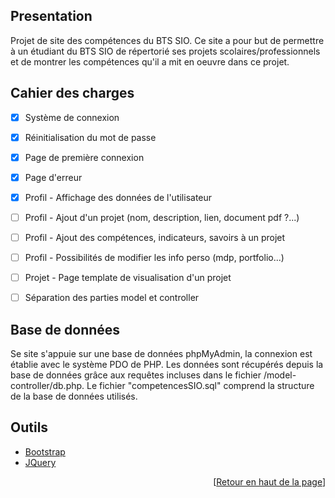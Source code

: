 <div id="top"></div>

<!-- Presentation -->
## Presentation

Projet de site des compétences du BTS SIO. Ce site a pour but de permettre à un étudiant du BTS SIO de répertorié ses projets scolaires/professionnels et de montrer les compétences qu'il a mit en oeuvre dans ce projet.



<!-- ROADMAP -->
## Cahier des charges

- [x] Système de connexion
- [x] Réinitialisation du mot de passe
- [x] Page de première connexion
- [x] Page d'erreur
- [x] Profil - Affichage des données de l'utilisateur
- [ ] Profil - Ajout d'un projet (nom, description, lien, document pdf ?...)
- [ ] Profil - Ajout des compétences, indicateurs, savoirs à un projet
- [ ] Profil - Possibilités de modifier les info perso (mdp, portfolio...)
- [ ] Projet - Page template de visualisation d'un projet
- [ ] Séparation des parties model et controller



<!-- DATABASE -->
## Base de données

Se site s'appuie sur une base de données phpMyAdmin, la connexion est établie avec le système PDO de PHP. Les données sont récupérés depuis la base de données grâce aux requêtes incluses dans le fichier /model-controller/db.php.
Le fichier "competencesSIO.sql" comprend la structure de la base de données utilisés.



## Outils

* [Bootstrap](https://getbootstrap.com)
* [JQuery](https://jquery.com)



<p align="right">[<a href="#top">Retour en haut de la page</a>]</p>

